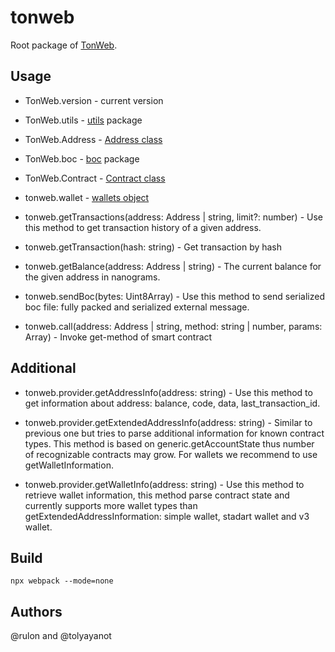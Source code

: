 # tonweb

Root package of [TonWeb](https://github.com/toncenter/tonweb).

## Usage

* TonWeb.version - current version

* TonWeb.utils - [utils](https://github.com/toncenter/tonweb/blob/master/packages/tonweb-utils/README.md) package

* TonWeb.Address - [Address class](https://github.com/toncenter/tonweb/blob/master/packages/tonweb-utils/README.md#address-class)

* TonWeb.boc - [boc](https://github.com/toncenter/tonweb/blob/master/packages/tonweb-boc/README.md) package

* TonWeb.Contract - [Contract class](https://github.com/toncenter/tonweb/blob/master/packages/tonweb-contract/README.md)

* tonweb.wallet - [wallets object](https://github.com/toncenter/tonweb/blob/master/packages/tonweb-contract-wallet/README.md)

* tonweb.getTransactions(address: Address | string, limit?: number) - Use this method to get transaction history of a given address.

* tonweb.getTransaction(hash: string) - Get transaction by hash

* tonweb.getBalance(address: Address | string) - The current balance for the given address in nanograms.

* tonweb.sendBoc(bytes: Uint8Array) - Use this method to send serialized boc file: fully packed and serialized external message.

* tonweb.call(address: Address | string, method: string | number, params: Array) - Invoke get-method of smart contract

## Additional

* tonweb.provider.getAddressInfo(address: string) - Use this method to get information about address: balance, code, data, last_transaction_id.

* tonweb.provider.getExtendedAddressInfo(address: string) - Similar to previous one but tries to parse additional information for known contract types. This method is based on generic.getAccountState thus number of recognizable contracts may grow. For wallets we recommend to use getWalletInformation.

* tonweb.provider.getWalletInfo(address: string) - Use this method to retrieve wallet information, this method parse contract state and currently supports more wallet types than getExtendedAddressInformation: simple wallet, stadart wallet and v3 wallet.

## Build

```
npx webpack --mode=none
```

## Authors

@rulon and @tolyayanot